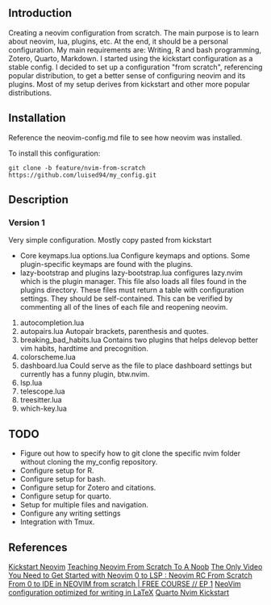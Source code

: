 ## Introduction
Creating a neovim configuration from scratch. The main purpose is to learn about neovim, lua, plugins, etc. At the end, it should be a personal configuration.
My main requirements are: Writing, R and bash programming, Zotero, Quarto, Markdown.
I started using the kickstart configuration as a stable config. I decided to set up a configuration "from scratch", referencing popular distribution, to get a better sense of configuring neovim and its plugins. Most of my setup derives from kickstart and other more popular distributions.

## Installation
Reference the neovim-config.md file to see how neovim was installed.

To install this configuration:
```{bash}
git clone -b feature/nvim-from-scratch https://github.com/luised94/my_config.git
```

## Description
### Version 1
Very simple configuration. Mostly copy pasted from kickstart
- Core
keymaps.lua
options.lua
Configure keymaps and options. Some plugin-specific keymaps are found with the plugins.
- lazy-bootstrap and plugins
lazy-bootstrap.lua configures lazy.nvim which is the plugin manager. This file also loads all files found in the plugins directory. These files must return a table with configuration settings. They should be self-contained. This can be verified by commenting all of the lines of each file and reopening neovim.
1. autocompletion.lua
2. autopairs.lua
Autopair brackets, parenthesis and quotes.
3. breaking_bad_habits.lua
Contains two plugins that helps delevop better vim habits, hardtime and precognition.
4. colorscheme.lua
5. dashboard.lua
Could serve as the file to place dashboard settings but currently has a funny plugin, btw.nvim.
6. lsp.lua
7. telescope.lua
8. treesitter.lua
9. which-key.lua

## TODO
* Figure out how to specify how to git clone the specific nvim folder without cloning the my_config repository.
* Configure setup for R.
* Configure setup for bash.
* Configure setup for Zotero and citations.
* Configure setup for quarto.
* Setup for multiple files and navigation.
* Configure any writing settings
* Integration with Tmux.

## References 
[Kickstart Neovim](https://github.com/nvim-lua/kickstart.nvim)
[Teaching Neovim From Scratch To A Noob](https://www.youtube.com/watch?v=-ybCiHPWKNA)
[The Only Video You Need to Get Started with Neovim ](https://www.youtube.com/watch?v=m8C0Cq9Uv9o&t=1s)
[0 to LSP : Neovim RC From Scratch](https://www.youtube.com/watch?v=w7i4amO_zaE)
[From 0 to IDE in NEOVIM from scratch | FREE COURSE // EP 1](https://www.youtube.com/watch?v=zHTeCSVAFNY)
[NeoVim configuration optimized for writing in LaTeX](https://github.com/benbrastmckie/.config)
[Quarto Nvim Kickstart](https://github.com/jmbuhr/quarto-nvim-kickstarter)
